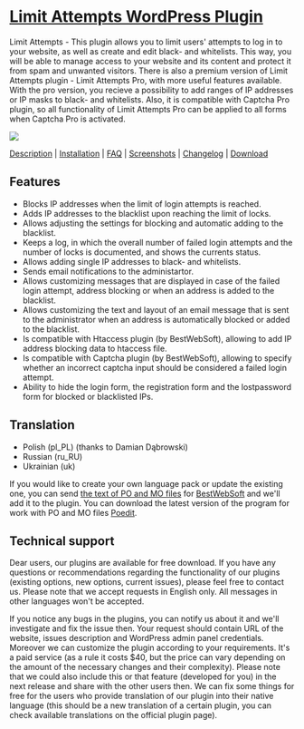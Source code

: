 <a href="http://bestwebsoft.com/products/limit-attempts/" target=_blank>Limit Attempts WordPress Plugin</a>
========================

Limit Attempts - This plugin allows you to limit users' attempts to log in to your website, as well as create and edit black- and whitelists. This way, you will be able to manage access to your website and its content and protect it from spam and unwanted visitors. There is also a premium version of Limit Attempts plugin - Limit Attempts Pro, with more useful features available. With the pro version, you recieve a possibility to add ranges of IP addresses or IP masks to black- and whitelists. Also, it is compatible with Captcha Pro plugin, so all functionality of Limit Attempts Pro can be applied to all forms when Captcha Pro is activated.

<img src="http://bestwebsoft.com/wp-content/uploads/2014/09/limit-attempts-banner-website.jpg" />

<a href="http://bestwebsoft.com/products/limit-attempts/description/" target=_blank>Description</a> | 
<a href="http://bestwebsoft.com/products/limit-attempts/installation/" target=_blank>Installation</a> | 
<a href="http://bestwebsoft.com/products/limit-attempts/faq/" target=_blank>FAQ</a> | 
<a href="http://bestwebsoft.com/products/limit-attempts/screenshots/" target=_blank>Screenshots</a> | 
<a href="http://bestwebsoft.com/products/limit-attempts/changelog/" target=_blank>Changelog</a> | 
<a href="http://bestwebsoft.com/products/limit-attempts/download/" target=_blank>Download</a>


Features
-----------------------------
* Blocks IP addresses when the limit of login attempts is reached.
* Adds IP addresses to the blacklist upon reaching the limit of locks.
* Allows adjusting the settings for blocking and automatic adding to the blacklist.
* Keeps a log, in which the overall number of failed login attempts and the number of locks is documented, and shows the currents status.
* Allows adding single IP addresses to black- and whitelists.
* Sends email notifications to the administartor.
* Allows customizing messages that are displayed in case of the failed login attempt, address blocking or when an address is added to the blacklist.
* Allows customizing the text and layout of an email message that is sent to the administrator when an address is automatically blocked or added to the blacklist.
* Is compatible with Htaccess plugin (by BestWebSoft), allowing to add IP address blocking data to htaccess file.
* Is compatible with Captcha plugin (by BestWebSoft), allowing to specify whether an incorrect captcha input should be considered a failed login attempt.
* Ability to hide the login form, the registration form and the lostpassword form for blocked or blacklisted IPs.


Translation
-----------------------------
* Polish (pl_PL) (thanks to Damian Dąbrowski)
* Russian (ru_RU)
* Ukrainian (uk)

If you would like to create your own language pack or update the existing one, you can send <a href="http://codex.wordpress.org/Translating_WordPress" target="_blank">the text of PO and MO files</a> for <a href="http://support.bestwebsoft.com" target="_blank">BestWebSoft</a> and we'll add it to the plugin. You can download the latest version of the program for work with PO and MO files <a href="http://www.poedit.net/download.php" target="_blank">Poedit</a>.


Technical support
-----------------------------
Dear users, our plugins are available for free download. If you have any questions or recommendations regarding the functionality of our plugins (existing options, new options, current issues), please feel free to contact us. Please note that we accept requests in English only. All messages in other languages won't be accepted.

If you notice any bugs in the plugins, you can notify us about it and we'll investigate and fix the issue then. Your request should contain URL of the website, issues description and WordPress admin panel credentials.
Moreover we can customize the plugin according to your requirements. It's a paid service (as a rule it costs $40, but the price can vary depending on the amount of the necessary changes and their complexity). Please note that we could also include this or that feature (developed for you) in the next release and share with the other users then.
We can fix some things for free for the users who provide translation of our plugin into their native language (this should be a new translation of a certain plugin, you can check available translations on the official plugin page).